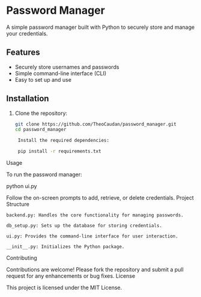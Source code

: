 # Password Manager

A simple password manager built with Python to securely store and manage your credentials.

## Features

- Securely store usernames and passwords
- Simple command-line interface (CLI)
- Easy to set up and use

## Installation

1. Clone the repository:

   ```bash
   git clone https://github.com/TheoCaudan/password_manager.git
   cd password_manager

    Install the required dependencies:

    pip install -r requirements.txt

Usage

To run the password manager:

python ui.py

Follow the on-screen prompts to add, retrieve, or delete credentials.
Project Structure

    backend.py: Handles the core functionality for managing passwords.

    db_setup.py: Sets up the database for storing credentials.

    ui.py: Provides the command-line interface for user interaction.

    __init__.py: Initializes the Python package.

Contributing

Contributions are welcome! Please fork the repository and submit a pull request for any enhancements or bug fixes.
License

This project is licensed under the MIT License.
